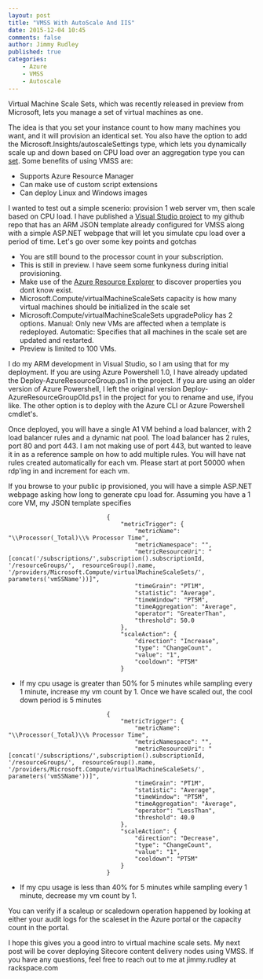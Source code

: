 ```yaml
---
layout: post
title: "VMSS With AutoScale And IIS"
date: 2015-12-04 10:45
comments: false
author: Jimmy Rudley
published: true
categories:
    - Azure
    - VMSS
    - Autoscale
---
```


Virtual Machine Scale Sets, which was recently released in preview from Microsoft, lets you manage a set of virtual machines as one. 

<!-- more -->

The idea is that you set your instance count to how many machines you want, and it will provision an identical set. You also have the option to add the Microsoft.Insights/autoscaleSettings type, which lets you dynamically scale up and down based on CPU load over an aggregation type you can [set]. Some benefits of using VMSS are:

  - Supports Azure Resource Manager 
  - Can make use of custom script extensions
  - Can deploy Linux and Windows images

I wanted to test out a simple scenerio: provision 1 web server vm, then scale based on CPU load. I have published a [Visual Studio project] to my github repo that has an ARM JSON template already configured for VMSS along with a simple ASP.NET webpage that will let you simulate cpu load over a period of time. Let's go over some key points and gotchas
    
  - You are still bound to the processor count in your subscription.
  - This is still in preview. I have seem some funkyness during initial provisioning.
  - Make use of the [Azure Resource Explorer] to discover properties you dont know exist.
  - Microsoft.Compute/virtualMachineScaleSets capacity is how many virtual machines should be initialized in the scale set
  - Microsoft.Compute/virtualMachineScaleSets upgradePolicy has 2 options. Manual: Only new VMs are affected when a template is redeployed. Automatic: Specifies that all machines in the scale set are updated and restarted.
  - Preview is limited to 100 VMs.

I do my ARM development in Visual Studio, so I am using that for my deployment. If you are using Azure Powershell 1.0, I have already updated the Deploy-AzureResourceGroup.ps1 in the project. If you are using an older version of Azure Powershell, I left the original version Deploy-AzureResourceGroupOld.ps1 in the project for you to rename and use, ifyou like. The other option is to deploy with the Azure CLI or Azure Powershell cmdlet's.

Once deployed, you will have a single A1 VM behind a load balancer, with 2 load balancer rules and a dynamic nat pool. The load balancer has 2 rules, port 80 and port 443. I am not making use of port 443, but wanted to leave it in as a reference sample on how to add multiple rules. You will have nat rules created automatically for each vm. Please start at port 50000 when rdp'ing in and increment for each vm.

If you browse to your public ip provisioned, you will have a simple ASP.NET webpage asking how long to generate cpu load for.  Assuming you have a 1 core VM, my JSON template specifies

```
							{
								"metricTrigger": {
									"metricName": "\\Processor(_Total)\\% Processor Time",
									"metricNamespace": "",
									"metricResourceUri": "[concat('/subscriptions/',subscription().subscriptionId, '/resourceGroups/',  resourceGroup().name, '/providers/Microsoft.Compute/virtualMachineScaleSets/', parameters('vmSSName'))]",
									"timeGrain": "PT1M",
									"statistic": "Average",
									"timeWindow": "PT5M",
									"timeAggregation": "Average",
									"operator": "GreaterThan",
									"threshold": 50.0
								},
								"scaleAction": {
									"direction": "Increase",
									"type": "ChangeCount",
									"value": "1",
									"cooldown": "PT5M"
								}
```
  - If my cpu usage is greater than 50% for 5 minutes while sampling every 1 minute, increase my vm count by 1. Once we have scaled out, the cool down period is 5 minutes

```
							{
								"metricTrigger": {
									"metricName": "\\Processor(_Total)\\% Processor Time",
									"metricNamespace": "",
									"metricResourceUri": "[concat('/subscriptions/',subscription().subscriptionId, '/resourceGroups/',  resourceGroup().name, '/providers/Microsoft.Compute/virtualMachineScaleSets/', parameters('vmSSName'))]",
									"timeGrain": "PT1M",
									"statistic": "Average",
									"timeWindow": "PT5M",
									"timeAggregation": "Average",
									"operator": "LessThan",
									"threshold": 40.0
								},
								"scaleAction": {
									"direction": "Decrease",
									"type": "ChangeCount",
									"value": "1",
									"cooldown": "PT5M"
								}
							}
```
  - If my cpu usage is less than 40% for 5 minutes while sampling every 1 minute, decrease my vm count by 1. 

You can verify if a scaleup or scaledown operation happened by looking at either your audit logs for the scaleset in the Azure portal or the capacity count in the portal.

I hope this gives you a good intro to virtual machine scale sets. My next post will be cover deploying Sitecore content delivery nodes using VMSS. If you have any questions, feel free to reach out to me at jimmy.rudley at rackspace.com

   [set]:<https://msdn.microsoft.com/en-us/library/azure/dn931944.aspx#bk_metric>
   [visual studio project]: <https://github.com/jrudley/vmssLBNatIIS>
   [Azure Resource Explorer]: <https://resources.azure.com>

